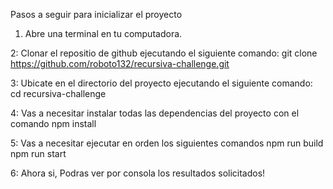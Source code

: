 Pasos a seguir para inicializar el proyecto

1. Abre una terminal en tu computadora.

2: Clonar el repositio de github ejecutando el siguiente comando:
    git clone https://github.com/roboto132/recursiva-challenge.git

3: Ubicate en el directorio del proyecto ejecutando el siguiente comando:
    cd recursiva-challenge

4: Vas a necesitar instalar todas las dependencias del proyecto con el comando
    npm install

5: Vas a necesitar ejecutar en orden los siguientes comandos
    npm run build
    npm run start

6: Ahora si, Podras ver por consola los resultados solicitados!

